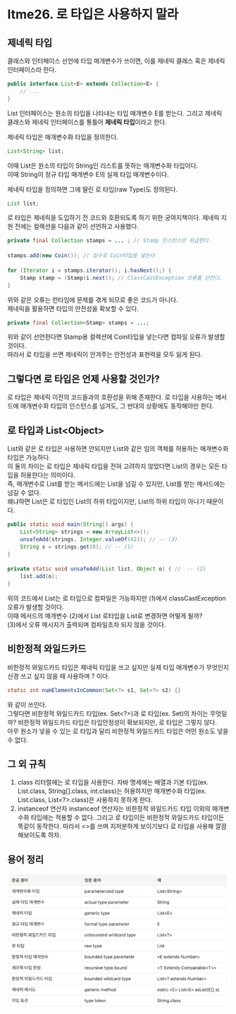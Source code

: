 # Itme26. 로 타입은 사용하지 말라

## 제네릭 타입
클래스와 인터페이스 선언에 타입 매개변수가 쓰이면, 이를 제네릭 클래스 혹은 제네릭 인터페이스라 한다. 
```java
public interface List<E> extends Collection<E> {
    // ...
}
```
List 인터페이스는 원소의 타입을 나타내는 타입 매개변수 E를 받는다. 그리고 제네릭 클래스와 제네릭 인터페이스를 통틀어 **제네릭 타입**이라고 한다.

제네릭 타입은 매개변수화 타입을 정의한다.
```java
List<String> list;
```
이때 List<String>은 원소의 타입이 String인 리스트를 뜻하는 매개변수화 타입이다.  
이때 String이 정규 타입 매개변수 E의 실제 타입 매개변수이다.  

제네릭 타입을 정의하면 그에 딸린 로 타입(raw Type)도 정의된다.
```java
List list;
```
로 타입은 제네릭을 도입하기 전 코드와 호환되도록 하기 위한 궁여지책이다. 제네릭 지원 전에는 컬렉션을 다음과 같이 선언하고 사용했다. 
```java
private final Collection stamps = ... ; // Stamp 인스턴스만 취급한다.

stamps.add(new Coin()); // 실수로 Coin타입을 넣는다

for (Iterator i = stamps.iterator(); i.hasNext();) {
    Stamp stamp = (Stamp)i.next(); // ClassCastException 오류를 던진다.
}
```
위와 같은 오류는 런타임에 문제를 겪게 되므로 좋은 코드가 아니다.   
제네릭을 활용하면 타입의 안전성을 확보할 수 있다.
```java
private final Collection<Stamp> stamps = ...;
```
위와 같이 선언한다면 Stamp용 컬렉션에 Coin타입을 넣는다면 컴파일 오류가 발생할 것이다.  
따라서 로 타입을 쓰면 제네릭이 안겨주는 안전성과 표현력을 모두 잃게 된다. 

## 그렇다면 로 타입은 언제 사용할 것인가?
로 타입은 제네릭 이전의 코드들과의 호환성을 위해 존재한다. 로 타입을 사용하는 메서드에 매개변수화 타입의 인스턴스를 넘겨도, 그 반대의 상황에도 동작해야만 한다.  

## 로 타입과 List&#60;Object&#62;

List와 같은 로 타입은 사용하면 안되지만 List<Object>와 같은 임의 객체를 허용하는 매개변수화 타입은 가능하다.  
이 둘의 차이는 로 타입은 제네릭 타입을 전혀 고려하지 않았다면 List<Object>의 경우는 모든 타입을 허용한다는 의미이다.  
즉, 매개변수로 List를 받는 메서드에는 List<String>을 넘길 수 있지만, List<Object>를 받는 메서드에는 넘길 수 없다.  
왜냐하면 List<String>은 로 타입인 List의 하위 타입이지만, List<Object>의 하위 타입이 아니기 때문이다.  
```java
public static void main(String[] args) {
    List<String> strings = new ArrayList<>();
    unsafeAdd(strings, Integer.valueOf(42)); // -- (3)
    String s = strings.get(0); // -- (1)
}

private static void unsafeAdd(List list, Object o) { //  -- (2)
    list.add(o); 
}
```
위의 코드에서 List는 로 타입으로 컴파일은 가능하지만 (1)에서 classCastException 오류가 발생할 것이다.  
이때 메서드의 매개변수 (2)에서 List 로타입을 List<Object>로 변경하면 어떻게 될까?  
(3)에서 오류 메시지가 출력되며 컴파일조차 되지 않을 것이다.  

## 비한정적 와일드카드  

비한정적 와일드카드 타입은 제네릭 타입을 쓰고 싶지만 실제 타입 매개변수가 무엇인지 신경 쓰고 싶지 않을 때 사용하며 ? 이다. 
```java
static int numElementsInCommon(Set<?> s1, Set<?> s2) {}
```
와 같이 쓰인다.  
그렇다면 비한정적 와일드카드 타입(ex. Set<?>)과 로 타입(ex. Set)의 차이는 무엇일까? 비한정적 와일드카드 타입은 타입안정성이 확보되지만, 로 타입은 그렇지 않다.  
아무 원소가 넣을 수 있는 로 타입과 달리 비한정적 와일드카드 타입은 어떤 원소도 넣을 수 없다. 

## 그 외 규칙
1. class 리터럴에는 로 타입을 사용한다. 
자바 명세에는 배열과 기본 타입(ex. List.class, String[].class, int.class)는 허용하지만 매개변수화 타입(ex. List<String>.class, List<?>.class)은 사용하지 못하게 한다.  
2. instanceof 연산자
instanceof 연산자는 비한정적 와일드카드 타입 이외의 매개변수화 타입에는 적용할 수 없다. 그리고 로 타입이든 비한정적 와일드카드 타입이든 똑같이 동작한다. 따라서 
<>를 쓰며 지저분하게 보이기보다 로 타입을 사용해 깔끔해보이도록 하자. 

## 용어 정리 
![img.png](img.png)